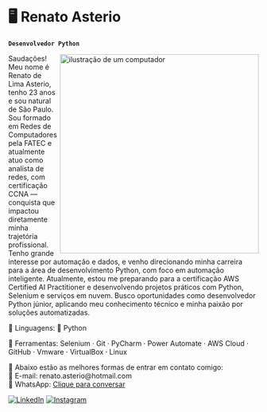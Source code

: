 # 🖥️ Renato Asterio

**`Desenvolvedor Python`**

<img src="https://raw.githubusercontent.com/MicaelliMedeiros/micaellimedeiros/master/image/computer-illustration.png" alt="ilustração de um computador" min-width="400px" max-width="400px" width="400px" align="right">

<p align="left"> 
Saudações! Meu nome é Renato de Lima Asterio, tenho 23 anos e sou natural de São Paulo.
Sou formado em Redes de Computadores pela FATEC e atualmente atuo como analista de redes, com certificação CCNA — conquista que impactou diretamente minha trajetória profissional.
Tenho grande interesse por automação e dados, e venho direcionando minha carreira para a área de desenvolvimento Python, com foco em automação inteligente.
Atualmente, estou me preparando para a certificação AWS Certified AI Practitioner e desenvolvendo projetos práticos com Python, Selenium e serviços em nuvem.
Busco oportunidades como desenvolvedor Python júnior, aplicando meu conhecimento técnico e minha paixão por soluções automatizadas.
</p>

<p align="left">
  🦄 Linguagens: 🐍 Python
</p>

<p align="left">
  💼 Ferramentas: Selenium · Git · PyCharm · Power Automate · AWS Cloud · GitHub · Vmware · VirtualBox · Linux
</p>

<p align="left">
  💌 Abaixo estão as melhores formas de entrar em contato comigo:<br>
  📧 E-mail: renato.asterio@hotmail.com<br>
  📱 WhatsApp: <a href="https://wa.me/5519996234793" target="_blank">Clique para conversar</a><br>
</p>

<p align="left">
  <a href="#" title="LinkedIn">
  <img src="https://img.shields.io/badge/-Linkedin-0e76a8?style=flat-square&logo=Linkedin&logoColor=white&link=www.linkedin.com/in/renatoasterio" alt="LinkedIn"/></a>
  <a href="#" title="Instagram">
  <img src="https://img.shields.io/badge/-Instagram-DF0174?style=flat-square&labelColor=DF0174&logo=instagram&logoColor=white&link=https://www.instagram.com/renatoasterio/" alt="Instagram"/></a>
</p>
